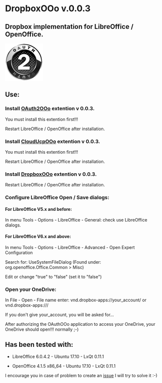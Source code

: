 # DropboxOOo v.0.0.3

## Dropbox implementation for LibreOffice / OpenOffice.

![DropboxOOo screenshot](Dropbox.png)

## Use:

### Install [OAuth2OOo](https://github.com/prrvchr/OAuth2OOo/raw/master/OAuth2OOo.oxt) extention v 0.0.3.

You must install this extention first!!!

Restart LibreOffice / OpenOffice after installation.

### Install [CloudUcpOOo](https://github.com/prrvchr/CloudUcpOOo/raw/master/CloudUcpOOo.oxt) extention v 0.0.3.

You must install this extention first!!!

Restart LibreOffice / OpenOffice after installation.

### Install [DropboxOOo](https://github.com/prrvchr/DropboxOOo/raw/master/DropboxOOo.oxt) extention v 0.0.3.

Restart LibreOffice / OpenOffice after installation.

### Configure LibreOffice Open / Save dialogs:

#### For LibreOffice V5.x and before:

In menu Tools - Options - LibreOffice - General: check use LibreOffice dialogs.

#### For LibreOffice V6.x and above:

In menu Tools - Options - LibreOffice - Advanced - Open Expert Configuration

Search for: UseSystemFileDialog (Found under: org.openoffice.Office.Common > Misc)

Edit or change "true" to "false" (set it to "false")

### Open your OneDrive:

In File - Open - File name enter: vnd.dropbox-apps://your_account/ or vnd.dropbox-apps:///

If you don't give your_account, you will be asked for...

After authorizing the OAuthOOo application to access your OneDrive, your OneDrive should open!!! normally  ;-)

## Has been tested with:

* LibreOffice 6.0.4.2 - Ubuntu 17.10 -  LxQt 0.11.1

* OpenOffice 4.1.5 x86_64 - Ubuntu 17.10 - LxQt 0.11.1

I encourage you in case of problem to create an [issue](https://github.com/prrvchr/DropboxOOo/issues/new)
I will try to solve it :-)

